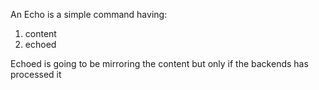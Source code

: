 An Echo is a simple command having:

1. content
2. echoed 

Echoed is going to be mirroring the content but only if the backends has processed it